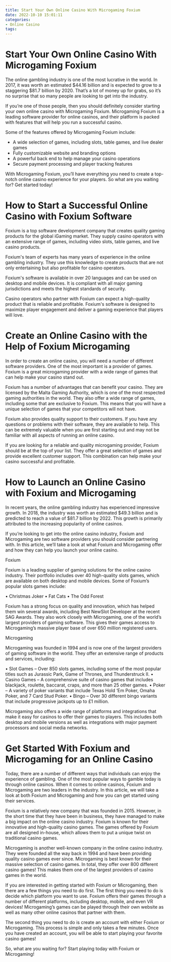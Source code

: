 ```yaml
---
title: Start Your Own Online Casino With Microgaming Foxium 
date: 2022-10-10 15:01:11
categories:
- Online Casino
tags:
---
```



#  Start Your Own Online Casino With Microgaming Foxium 

The online gambling industry is one of the most lucrative in the world. In 2017, it was worth an estimated $44.16 billion and is expected to grow to a staggering $81.7 billion by 2020. That’s a lot of money up for grabs, so it’s no surprise that so many people are looking to get into the industry.

If you’re one of those people, then you should definitely consider starting your own online casino with Microgaming Foxium. Microgaming Foxium is a leading software provider for online casinos, and their platform is packed with features that will help you run a successful casino.

Some of the features offered by Microgaming Foxium include: 

- A wide selection of games, including slots, table games, and live dealer games
- Fully customizable website and branding options
- A powerful back end to help manage your casino operations
- Secure payment processing and player tracking features

With Microgaming Foxium, you’ll have everything you need to create a top-notch online casino experience for your players. So what are you waiting for? Get started today!

#  How to Start a Successful Online Casino with Foxium Software 

Foxium is a top software development company that creates quality gaming products for the global iGaming market. They supply casino operators with an extensive range of games, including video slots, table games, and live casino products.

Foxium's team of experts has many years of experience in the online gambling industry. They use this knowledge to create products that are not only entertaining but also profitable for casino operators.

Foxium's software is available in over 20 languages and can be used on desktop and mobile devices. It is compliant with all major gaming jurisdictions and meets the highest standards of security.

Casino operators who partner with Foxium can expect a high-quality product that is reliable and profitable. Foxium's software is designed to maximize player engagement and deliver a gaming experience that players will love.

#  Create an Online Casino with the Help of Foxium Microgaming 

In order to create an online casino, you will need a number of different software providers. One of the most important is a provider of games. Foxium is a great microgaming provider with a wide range of games that can help make your casino stand out.

Foxium has a number of advantages that can benefit your casino. They are licensed by the Malta Gaming Authority, which is one of the most respected gaming authorities in the world. They also offer a wide range of games, including some that are exclusive to Foxium. This means that you will have a unique selection of games that your competitors will not have.

Foxium also provides quality support to their customers. If you have any questions or problems with their software, they are available to help. This can be extremely valuable when you are first starting out and may not be familiar with all aspects of running an online casino.

If you are looking for a reliable and quality microgaming provider, Foxium should be at the top of your list. They offer a great selection of games and provide excellent customer support. This combination can help make your casino successful and profitable.

#  How to Launch an Online Casino with Foxium and Microgaming 

In recent years, the online gambling industry has experienced impressive growth. In 2018, the industry was worth an estimated $49.3 billion and is predicted to reach a value of $81.7 billion by 2022. This growth is primarily attributed to the increasing popularity of online casinos.

If you’re looking to get into the online casino industry, Foxium and Microgaming are two software providers you should consider partnering with. In this article, we’ll take a look at what Foxium and Microgaming offer and how they can help you launch your online casino.

Foxium

Foxium is a leading supplier of gaming solutions for the online casino industry. Their portfolio includes over 40 high-quality slots games, which are available on both desktop and mobile devices. Some of Foxium’s popular slots games include:

• Christmas Joker
• Fat Cats
• The Odd Forest

Foxium has a strong focus on quality and innovation, which has helped them win several awards, including Best NewSlot Developer at the recent SAG Awards. They also work closely with Microgaming, one of the world’s largest providers of gaming software. This gives their games access to Microgaming’s massive player base of over 650 million registered users.

Microgaming

Microgaming was founded in 1994 and is now one of the largest providers of gaming software in the world. They offer an extensive range of products and services, including:

• Slot Games – Over 850 slots games, including some of the most popular titles such as Jurassic Park, Game of Thrones, and Thunderstruck II. 
• Casino Games – A comprehensive suite of casino games that includes blackjack, roulette, baccarat, craps, and more than 25 other games. 
• Poker – A variety of poker variants that include Texas Hold ‘Em Poker, Omaha Poker, and 7 Card Stud Poker. 
• Bingo – Over 30 different bingo variants that include progressive jackpots up to £1 million. 

Microgaming also offers a wide range of platforms and integrations that make it easy for casinos to offer their games to players. This includes both desktop and mobile versions as well as integrations with major payment processors and social media networks.

#  Get Started With Foxium and Microgaming for an Online Casino

Today, there are a number of different ways that individuals can enjoy the experience of gambling. One of the most popular ways to gamble today is through online casinos. When it comes to online casinos, Foxium and Microgaming are two leaders in the industry. In this article, we will take a look at both Foxium and Microgaming and how you can get started using their services.

Foxium is a relatively new company that was founded in 2015. However, in the short time that they have been in business, they have managed to make a big impact on the online casino industry. Foxium is known for their innovative and high-quality casino games. The games offered by Foxium are all designed in-house, which allows them to put a unique twist on traditional casino games.

Microgaming is another well-known company in the online casino industry. They were founded all the way back in 1994 and have been providing quality casino games ever since. Microgaming is best known for their massive selection of casino games. In total, they offer over 800 different casino games! This makes them one of the largest providers of casino games in the world.

If you are interested in getting started with Foxium or Microgaming, then there are a few things you need to do first. The first thing you need to do is decide which platform you want to use. Foxium offers their games through a number of different platforms, including desktop, mobile, and even VR devices! Microgaming’s games can be played through their own website as well as many other online casinos that partner with them.

The second thing you need to do is create an account with either Foxium or Microgaming. This process is simple and only takes a few minutes. Once you have created an account, you will be able to start playing your favorite casino games!

So, what are you waiting for? Start playing today with Foxium or Microgaming!